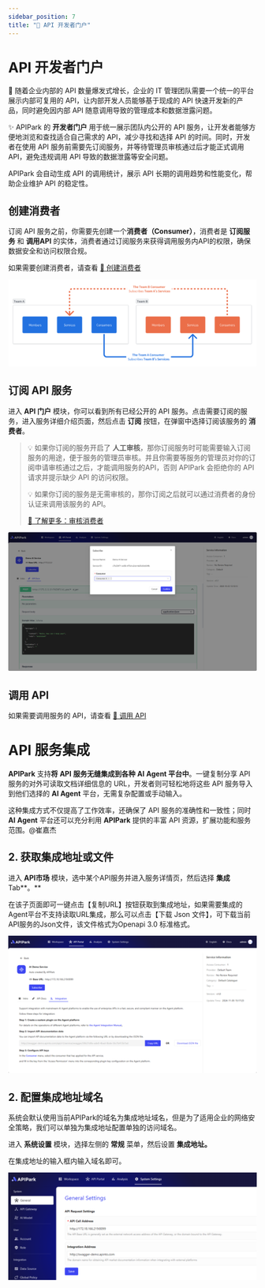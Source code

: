 ```yaml
---
sidebar_position: 7
title: "🔎 API 开发者门户"
---
```


# API 开发者门户

👀 随着企业内部的 API 数量爆发式增长，企业的 IT 管理团队需要一个统一的平台展示内部可复用的 API，让内部开发人员能够基于现成的 API 快速开发新的产品，同时避免因内部 API 随意调用导致的管理成本和数据泄露问题。

✨ APIPark 的 **开发者门户** 用于统一展示团队内公开的 API 服务，让开发者能够方便地浏览和查找适合自己需求的 API，减少寻找和选择 API 的时间。同时，开发者在使用 API 服务前需要先订阅服务，并等待管理员审核通过后才能正式调用API，避免违规调用 API 导致的数据泄露等安全问题。

APIPark 会自动生成 API 的调用统计，展示 API 长期的调用趋势和性能变化，帮助企业维护 API 的稳定性。


## 创建消费者

订阅 API 服务之前，你需要先创建一个**消费者（Consumer）**，消费者是 **订阅服务** 和 **调用API** 的实体，消费者通过订阅服务来获得调用服务内API的权限，确保数据安全和访问权限合规。

如果需要创建消费者，请查看 [🔗 创建消费者](consumers.md)

![](images/2024-10-28-23-05-08.png)


## 订阅 API 服务

进入 **API 门户** 模块，你可以看到所有已经公开的 API 服务。点击需要订阅的服务，进入服务详细介绍页面，然后点击 **订阅** 按钮，在弹窗中选择订阅该服务的 **消费者**。

> 💡 如果你订阅的服务开启了 **人工审核**，那你订阅服务时可能需要输入订阅服务的用途，便于服务的管理员审核。并且你需要等服务的管理员对你的订阅申请审核通过之后，才能调用服务的API，否则 APIPark 会拒绝你的 API 请求并提示缺少 API 的访问权限。
> 
> 💡 如果你订阅的服务是无需审核的，那你订阅之后就可以通过消费者的身份认证来调用该服务的 API。
> 
> [🔗 了解更多：审核消费者](services/review_consumers.md)

![](images/2024-10-28-22-47-19.png)


## 调用 API

如果需要调用服务的 API，请查看 [🔗 调用 API](call_api.md)

# API 服务集成

**APIPark** 支持**将** **API** **服务无缝集成到各种** **AI** **Agent 平台中**。一键复制分享 API 服务的对外可读取文档详细信息的 URL，开发者则可轻松地将这些 API 服务导入到他们选择的 **AI Agent** 平台，无需复杂配置或手动输入。

这种集成方式不仅提高了工作效率，还确保了 API 服务的准确性和一致性；同时 **AI** **Agent** 平台还可以充分利用 **APIPark** 提供的丰富 API 资源，扩展功能和服务范围。@崔嘉杰 

## 2. 获取集成地址或文件

进入 **API市场** 模块，选中某个API服务并进入服务详情页，然后选择 **集成** Tab**。**

在该子页面即可一键点击【复制URL】按钮获取到集成地址，如果需要集成的Agent平台不支持读取URL集成，那么可以点击【下载 Json 文件】，可下载当前API服务的Json文件，该文件格式为Openapi 3.0 标准格式。

![](images/2024-12-10/08e4b8ab9d6615609f670b8c79011ae205613d2c207e84fe06dbcb34a84766c7.png)  

## 2. 配置集成地址域名

系统会默认使用当前APIPark的域名为集成地址域名，但是为了适用企业的网络安全策略，我们可以单独为集成地址配置单独的访问域名。

进入 **系统设置** 模块，选择左侧的 **常规** 菜单，然后设置 **集成地址。**

在集成地址的输入框内输入域名即可。

![](images/2024-12-10/d2ef0e8c973d9a4ca0544398c9ed16e2dc55ebe8fb15f0761c879073cde7a719.png)  